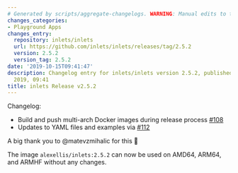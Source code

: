 ```yaml
---
# Generated by scripts/aggregate-changelogs. WARNING: Manual edits to this files will be overwritten.
changes_categories:
- Playground Apps
changes_entry:
  repository: inlets/inlets
  url: https://github.com/inlets/inlets/releases/tag/2.5.2
  version: 2.5.2
  version_tag: 2.5.2
date: '2019-10-15T09:41:47'
description: Changelog entry for inlets/inlets version 2.5.2, published on 15 October
  2019, 09:41
title: inlets Release v2.5.2
---
```


Changelog:
* Build and push multi-arch Docker images during release process [#108](https://github.com/inlets/inlets/pull/108)
* Updates to YAML files and examples via [#112](https://github.com/inlets/inlets/pull/112)

A big thank you to @matevzmihalic for this 🎉 

The image `alexellis/inlets:2.5.2` can now be used on AMD64, ARM64, and ARMHF without any changes. 

